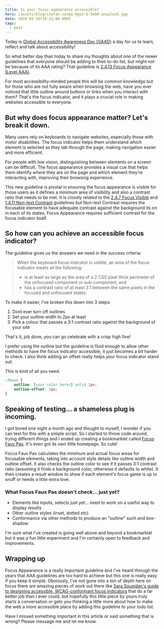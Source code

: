 ```yaml
---
title: Is your focus appearance accessible?
hero: /assets/blog/stefan-cosma-0go3-b-5m80-unsplash.jpg
date: 2024-05-16T16:21:00.000Z
tags:
  - post
---
```

Today is [Global Accessibility Awareness Day (GAAD)](https://accessibility.day/) a day for us to learn, reflect and talk about accessibility!

So what better day than today to share my thoughts about one of the newer guidelines that everyone should be adding to their to-do list, but might not be because of its AAA rating? That guideline is [2.4.13 Focus Appearance (Level AAA)](https://www.w3.org/WAI/WCAG22/Understanding/focus-appearance.html).

For most accessibility-minded people this will be common knowledge but for those who are not fully aware when browsing the web, have you ever noticed that little outline around buttons or links when you interact with them? That's the focus indicator, and it plays a crucial role in making websites accessible to everyone.

## But why does focus appearance matter? Let's break it down.

Many users rely on keyboards to navigate websites, especially those with motor disabilities. The focus indicator helps them understand which element is selected as they tab through the page, making navigation easier and more efficient.

For people with low vision, distinguishing between elements on a screen can be difficult. The focus appearance provides a visual cue that helps them identify where they are on the page and which element they're interacting with, improving their browsing experience.

This new guideline is pivotal in ensuring the focus appearance is visible for those users as it defines a minimum area of visibility and also a contrast ratio that needs to be met. It is closely related to the [2.4.7 Focus Visible](https://www.w3.org/WAI/WCAG22/Understanding/focus-visible.html) and [1.4.11 Non-text Contrast](https://www.w3.org/WAI/WCAG22/Understanding/non-text-contrast.html) guidelines but Non-text Contrast requires the focusable element to have adequate contrast against the background its on in each of its states, Focus Appearance requires sufficient contrast for the focus indicator itself.

## So how can you achieve an accessible focus indicator?

The guideline gives us the answers we need in the success criteria:

> When the keyboard focus indicator is visible, an area of the focus indicator meets all the following:
>
> * is at least as large as the area of a 2 CSS pixel thick perimeter of the unfocused component or sub-component, and
> * has a contrast ratio of at least 3:1 between the same pixels in the focused and unfocused states.

To make it easier, I've broken this down into 3 steps:

1. Dont ever turn off outlines
2. Set your outline width to 2px at least
3. Pick a colour that passes a 3:1 contrast ratio against the background of your site

That's it, job done, you can go celebrate with a crisp high five!

I prefer using the outline but the guideline is fluid enough to allow other methods to have the focus indicator accessible, it just becomes a bit harder to check. I also think adding an offset really helps your focus indicator stand out. 

This is kind of all you need.

```css
:focus {
    outline: [your color herer] solid 2px;
    outline-offset: 2px;
}
```

## Speaking of testing... a shameless plug is incoming.

I got bored one night a month ago and thought to myself, I wonder if you can test for this with a simple script. So I started to throw code around, trying different things and I ended up creating a bookmarklet called [Focus Faux Pas](https://seanelliott86.github.io/focus-faux-pas/). It's even got its own little homepage. So cute!

Focus Faux Pas calculates the minimum and actual focus areas for focusable elements, taking into account style details like outline width and outline offset. It also checks the outline color to see if it passes 3:1 contrast ratio (assuming it finds a background color, otherwise it defaults to white). It then creates a result window to show if each element's focus game is up to snuff or needs a little extra love. 

### What Focus Faux Pas doesn't check... just yet?

* Elements like inputs, selects just yet... need to work on a useful way to display results
* Other outline styles (inset, dotted etc)
* Conformance via other methods to produce an "outline" such and box-shadow

I'm sure what I've created is going well above and beyond a bookmarklet but it was a fun little experiment and I'm certainly open to feedback and improvements.

## Wrapping up

Focus Appearance is a really important guideline and I've heard through the years that AAA guidelines are too hard to achieve but this one is really easy if you keep it simple. Obviously, I've not gone into a ton of depth here on focus there are amazing pieces of work out there like [Sara Soueidan's guide to designing accessible, WCAG-conformant focus indicators](https://www.sarasoueidan.com/blog/focus-indicators/) that do a far better job than I ever could, but hopefully this little piece by yours truly starts a conversation or gets you thinking a little more about how to make the web a more accessible place by adding this guideline to your todo list.



Have I missed something important in this article or said something that is wrong? Please message me and let me know.
